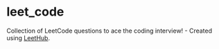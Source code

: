 # leet_code
Collection of LeetCode questions to ace the coding interview! - Created using [LeetHub](https://github.com/QasimWani/LeetHub).

